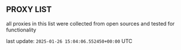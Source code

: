## PROXY LIST

all proxies in this list were collected from open sources and tested for functionality

last update: `2025-01-26 15:04:06.552450+00:00` UTC